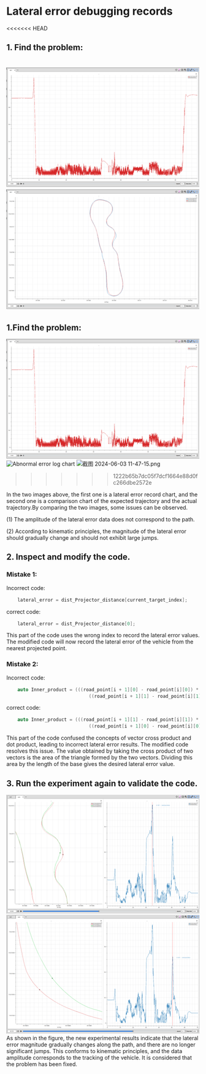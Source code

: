 # Lateral error debugging records
<<<<<<< HEAD
## 1. Find the problem:

![Lateral error record chart](pictures/Lateral_error_record_chart.png)
![Expected path and tracking path comparison chart](pictures/Expected_path_and_tracking_path_comparison_chart.png)
=======
## 1.Find the problem:
![demo](pictures/截图1.png)
![Abnormal error log chart](..%2F..%2FPictures%2F%E6%88%AA%E5%9B%BE%2F%E6%88%AA%E5%9B%BE%202024-06-03%2011-40-03.png)
![截图 2024-06-03 11-47-15.png](..%2F..%2FPictures%2F%E6%88%AA%E5%9B%BE%2F%E6%88%AA%E5%9B%BE%202024-06-03%2011-47-15.png)
>>>>>>> 1222b65b7dc05f7dcf1664e88d0fc266dbe2572e

In the two images above, the first one is a lateral error record chart, and the second one is a comparison chart of the expected trajectory and the actual trajectory.By comparing the two images, some issues can be observed.

(1) The amplitude of the lateral error data does not correspond to the path.

(2) According to kinematic principles, the magnitude of the lateral error should gradually change and should not exhibit large jumps.

## 2. Inspect and modify the code.
### Mistake 1:

Incorrect code:
```c++
    lateral_error = dist_Projector_distance[current_target_index];
```
correct code:
```c++
    lateral_error = dist_Projector_distance[0];
```
This part of the code uses the wrong index to record the lateral error values. The modified code will now record the lateral error of the vehicle from the nearest projected point.
### Mistake 2:

Incorrect code:
```c++
    auto Inner_product = (((road_point[i + 1][0] - road_point[i][0]) * road_point[i][0]) +
                              ((road_point[i + 1][1] - road_point[i][1]) * road_point[i][1]));
```
correct code:
```c++
    auto Inner_product = (((road_point[i + 1][1] - road_point[i][1]) * road_point[i][0]) -
                              ((road_point[i + 1][0] - road_point[i][0]) * road_point[i][1]));
```
This part of the code confused the concepts of vector cross product and dot product, leading to incorrect lateral error results. The modified code resolves this issue. The value obtained by taking the cross product of two vectors is the area of the triangle formed by the two vectors. Dividing this area by the length of the base gives the desired lateral error value.
## 3. Run the experiment again to validate the code.
![Corrected error and path comparison chart](pictures/Corrected_error_and_path_comparison_chart_1.png)
![Corrected error and path comparison chart](pictures/Corrected_error_and_path_comparison_chart_2.png)
As shown in the figure, the new experimental results indicate that the lateral error magnitude gradually changes along the path, and there are no longer significant jumps. This conforms to kinematic principles, and the data amplitude corresponds to the tracking of the vehicle. It is considered that the problem has been fixed.

